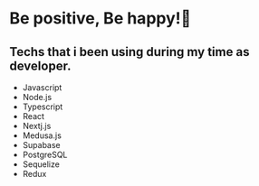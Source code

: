 
<h1 align="start">Be positive, Be happy!🌱</h1>

<h2>Techs that i been using during my time as developer.</h2>
<ul style={{display:"flex}}>
<li>Javascript</li>
<li>Node.js</li>
<li>Typescript</li>
<li>React</li>
<li>Nextj.js</li>
<li>Medusa.js</li>
<li>Supabase</li>
<li>PostgreSQL</li>
<li>Sequelize</li>
<li>Redux</li>









</div>

